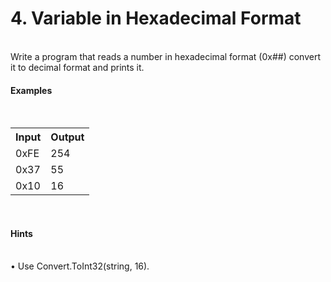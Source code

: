 <h1>4.	Variable in Hexadecimal Format</h1>
</br>
Write a program that reads a number in hexadecimal format (0x##) convert it to decimal format and prints it.
</br>
<h4>Examples</h4>
</br>
<table>
	<tr>
		<th>Input</th>
		<th>Output</th>
	</tr>
	<tr>
		<td>0xFE
		</td>
		<td>254
		</td>
	</tr>
	<tr>
		<td>0x37
		</td>
		<td>55
		</td>
	</tr>
	<tr>
		<td>0x10
		</td>
		<td>16
		</td>
	</tr>
</table>

</br>
<h4>Hints</h4>
</br>
•	Use Convert.ToInt32(string, 16).
